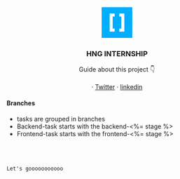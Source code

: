 


<div align="center">
    <img src="./hng.jpg" alt="Logo" width="70">
  <h3 align="center">HNG INTERNSHIP</h3>

  <p align="center">
    Guide about this project 👇
    <br />
    <br />
    ·
    <a href="https://twitter.com/stilkinging">Twitter</a>
    ·
    <a href="https://www.linkedin.com/in/stainlezzkin">linkedin</a>
</div>

#### Branches
* tasks are grouped in branches
* Backend-task starts with the backend-<%= stage %>
* Frontend-task starts with the frontend-<%= stage %>

<br />
<br />

```
Let's gooooooooooo
```